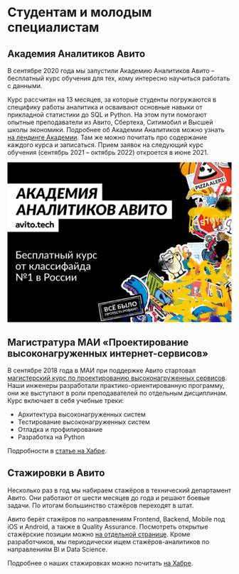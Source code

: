 # Студентам и молодым специалистам

## Академия Аналитиков Авито

В сентябре 2020 года мы запустили Академию Аналитиков Авито – бесплатный курс обучения для тех, кому интересно научиться работать с данными.

Курс рассчитан на 13 месяцев, за которые студенты погружаются в специфику работы аналитика и осваивают основные навыки от прикладной статистики до SQL и Python. На этом пути помогают опытные преподаватели из Авито, Сбертеха, Ситимобил и Высшей школы экономики.
Подробнее об Академии Аналитиков можно узнать [на лендинге Академии](https://avito-analytics-academy.ru/?utm_source=Avito&utm_medium=2&utm_campaign=promo#!/tab/202782298-1). Там же можно почитать про содержание каждого курса и записаться. Прием заявок на следующий курс обучения (сентябрь 2021 – октябрь 2022) откроется в июне 2021.

![ ](https://github.com/lapkoa/Images/blob/98aa01a13f68bbe333dfc546fed1ce7b7dec53c3/A%D0%BA%D0%B0%D0%B4%D0%B5%D0%BC%D0%B8%D1%8F%20%D0%90%D0%BD%D0%B0%D0%BB%D0%B8%D1%82%D0%B8%D0%BA%D0%BE%D0%B2%20%D0%90%D0%B2%D0%B8%D1%82%D0%BE.png)

## Магистратура МАИ «Проектирование высоконагруженных интернет-сервисов»

В сентябре 2018 года в МАИ при поддержке Авито стартовал [магистерский курс по проектированию высоконагруженных сервисов](https://priem.mai.ru/master/programs/item/?id=91352). Наши инженеры разработали практико-ориентированную программу, они же выступают в роли преподавателей по отдельным дисциплинам. Курс включает в себя учебные треки:
- Архитектура высоконагруженных систем
- Тестирование высоконагруженных систем
- Отладка и профилирование
- Разработка на Python

Подробности в [статье на Хабре](https://habr.com/company/avito/blog/374085/).

## Стажировки в Авито

Несколько раз в год мы набираем стажёров в технический департамент Авито. Они работают от шести месяцев до года и решают боевые задачи. По итогам большинство стажёров переходят в штат.

Авито берёт стажёров по направлениям Frontend, Backend, Mobile под iOS и Android, а также в Quality Assurance. Посмотреть открытые стажёрские позиции можно [на отдельной странице](https://start.avito.ru/tech). Кроме разработчиков, мы периодически ищем стажёров-аналитиков по направлениям BI и Data Science.

Подробнее о наших стажировках можно почитать [на Хабре](https://habr.com/ru/company/avito/blog/492584/).
